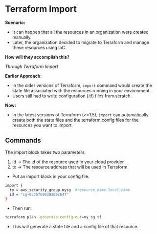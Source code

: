# Terraform Import

**Scenario:**
- It can happen that all the resources in an organization were created manually.
- Later, the organization decided to migrate to Terraform and manage these resources using IaC.
  
**How will they accomplish this?**

*Through Terraform Import*

**Earlier Approach:**
- In the older versions of Terraform, `import` command would create the state file associated with the resources running in your environment.
- Users still had to write configuration (.tf) files from scratch.

**Now:**
- In the latest versions of Terraform (>=1.5), `import` can automatically create both the state files and the terraform config files for the resources you want to import.


## Commands
The import block takes two parameters:
1. id → The id of the resource used in your cloud provider
2. to → The resource address that will be used in Terraform

- Put an import block in your config file. 

```sh
import {
  to = aws_security_group.mysg  #resource_name.local_name
  id = "sg-0c35f69038268c64f"   
}
```

- Then run:
```sh
terraform plan -generate-config-out=my_sg.tf
```

- This will generate a state file and a config file of that resource.
